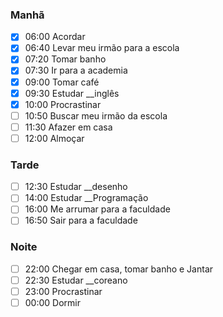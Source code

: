 ### Manhã

- [x] 06:00 Acordar
- [x] 06:40 Levar meu irmão para a escola
- [x] 07:20 Tomar banho
- [x] 07:30 Ir para a academia
- [x] 09:00 Tomar café
- [x] 09:30 Estudar __inglês
- [x] 10:00 Procrastinar
- [ ] 10:50 Buscar meu irmão da escola
- [ ] 11:30 Afazer em casa
- [ ] 12:00 Almoçar

### Tarde

- [ ] 12:30 Estudar __desenho
- [ ] 14:00 Estudar __Programação
- [ ] 16:00 Me arrumar para a faculdade
- [ ] 16:50 Sair para a faculdade

### Noite

- [ ] 22:00 Chegar em casa, tomar banho e Jantar
- [ ] 22:30 Estudar __coreano
- [ ] 23:00 Procrastinar
- [ ] 00:00 Dormir